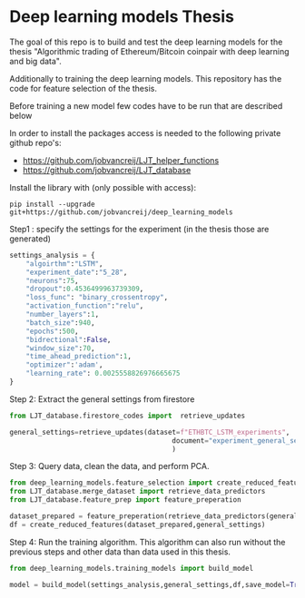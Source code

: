 # Deep learning models Thesis

The goal of this repo is to build and test the deep learning models for the thesis
"Algorithmic trading of Ethereum/Bitcoin coinpair with deep learning and big data". <br> 

Additionally to training the deep learning models. This repository has the code for feature selection of the thesis. <br>

Before training a new model few codes have to be run that are described below <br> 

In order to install the packages access is needed to the following private github repo's: 
*   https://github.com/jobvancreij/LJT_helper_functions
*    https://github.com/jobvancreij/LJT_database

Install the library with (only possible with access): 
```console
pip install --upgrade git+https://github.com/jobvancreij/deep_learning_models
```

Step1 : specify the settings for the experiment (in the thesis those are generated)

```python
settings_analysis = {
    "algoirthm":"LSTM",
    "experiment_date":"5_28",
    "neurons":75,
    "dropout":0.4536499963739309,
    "loss_func": "binary_crossentropy",
    "activation_function":"relu",
    "number_layers":1,
    "batch_size":940,
    "epochs":500,
    "bidrectional":False,
    "window_size":70,
    "time_ahead_prediction":1,
    "optimizer":'adam',
    "learning_rate": 0.0025558826976665675
}

```
Step 2: Extract the general settings from firestore
```python
from LJT_database.firestore_codes import  retrieve_updates

general_settings=retrieve_updates(dataset=f"ETHBTC_LSTM_experiments",
                                        document="experiment_general_settings"
                                        )
```

Step 3: Query data, clean the data, and perform PCA.

```python
from deep_learning_models.feature_selection import create_reduced_features
from LJT_database.merge_dataset import retrieve_data_predictors
from LJT_database.feature_prep import feature_preperation

dataset_prepared = feature_preperation(retrieve_data_predictors(general_settings)) #retrieve and clea
df = create_reduced_features(dataset_prepared,general_settings)

```
Step 4: Run the training algorithm. This algorithm can also run without the previous steps and other data
than data used in this thesis. 
```python
from deep_learning_models.training_models import build_model

model = build_model(settings_analysis,general_settings,df,save_model=True,normalized=True)


```

